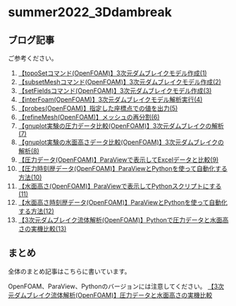 # summer2022_3Ddambreak

## ブログ記事

ご参考ください。

1. [【topoSetコマンド(OpenFOAM)】3次元ダムブレイクモデル作成(1)](https://takun-physics.net/13785/)
2. [【subsetMeshコマンド(OpenFOAM)】3次元ダムブレイクモデル作成(2)](https://takun-physics.net/13803/)
3. [【setFieldsコマンド(OpenFOAM)】3次元ダムブレイクモデル作成(3)](https://takun-physics.net/13818/)
4. [【interFoam(OpenFOAM)】3次元ダムブレイクモデル解析実行(4)](https://takun-physics.net/13821/)
5. [【probes(OpenFOAM)】指定した座標点での値を出力(5)](https://takun-physics.net/13851/)
6. [【refineMesh(OpenFOAM)】メッシュの再分割(6)](https://takun-physics.net/13871/)
7. [【gnuplot実験の圧力データ比較(OpenFOAM)】3次元ダムブレイクの解析(7)](https://takun-physics.net/13892/)
8. [【gnuplot実験の水面高さデータ比較(OpenFOAM)】3次元ダムブレイクの解析(8)](https://takun-physics.net/13917/)
9. [【圧力データ(OpenFOAM)】ParaViewで表示してExcelデータと比較(9)](https://takun-physics.net/14254/)
10. [【圧力時刻歴データ(OpenFOAM)】ParaViewとPythonを使って自動化する方法(10)](https://takun-physics.net/14267/)
11. [【水面高さ(OpenFOAM)】ParaViewで表示してPythonスクリプトにする(11)](https://takun-physics.net/14222/)
12. [【水面高さ時刻歴データ(OpenFOAM)】ParaViewとPythonを使って自動化する方法(12)](https://takun-physics.net/14295/)
13. [【3次元ダムブレイク流体解析(OpenFOAM)】Pythonで圧力データと水面高さの実機比較(13)](https://takun-physics.net/14703/)

## まとめ
全体のまとめ記事はこちらに書いています。

OpenFOAM、ParaView、Pythonのバージョンには注意してください。
 [【3次元ダムブレイク流体解析(OpenFOAM)】圧力データと水面高さの実機比較]()












